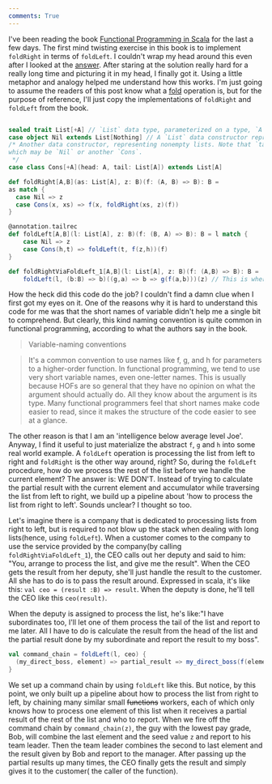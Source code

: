 ```yaml
---
comments: True
---
```


I've been reading the book [Functional Programming in Scala](http://manning.com/bjarnason) for the last a few days. The first mind twisting exercise in this book is to implement `foldRight` in terms of `foldLeft`. I couldn't wrap my head around this even after I looked at the [answer](https://github.com/fpinscala/fpinscala/blob/master/answerkey/datastructures/13.answer.scala). After staring at the solution really hard for a really long time and picturing it in my head, I finally got it. Using a little metaphor and analogy helped me understand how this works. I'm just going to assume the readers of this post know what a [fold](https://en.wikipedia.org/wiki/Fold_(higher-order_function)) operation is, but for the purpose of reference, I'll just copy the implementations of `foldRight` and `foldLeft` from the book.

```scala

sealed trait List[+A] // `List` data type, parameterized on a type, `A`
case object Nil extends List[Nothing] // A `List` data constructor representing the empty list
/* Another data constructor, representing nonempty lists. Note that `tail` is another `List[A]`,
which may be `Nil` or another `Cons`.
 */
case class Cons[+A](head: A, tail: List[A]) extends List[A]

def foldRight[A,B](as: List[A], z: B)(f: (A, B) => B): B =
as match {
  case Nil => z
  case Cons(x, xs) => f(x, foldRight(xs, z)(f))
}

@annotation.tailrec
def foldLeft[A,B](l: List[A], z: B)(f: (B, A) => B): B = l match {
    case Nil => z
    case Cons(h,t) => foldLeft(t, f(z,h))(f)
}

def foldRightViaFoldLeft_1[A,B](l: List[A], z: B)(f: (A,B) => B): B =
    foldLeft(l, (b:B) => b)((g,a) => b => g(f(a,b)))(z) // This is where I got lost.
```

How the heck did this code do the job? I couldn't find a damn clue when I first got my eyes on it. One of the reasons why it is hard to understand this code for me was that the short names of variable didn't help me a single bit to comprehend. But clearly, this kind naming convention is quite common in functional programming, according to what the authors say in the book.

>Variable-naming conventions

>It's a common convention to use names like f, g, and h for parameters to a higher-order function. In functional programming, we tend to use very short variable names, even one-letter names. This is usually because HOFs are so general that they have no opinion on what the argument should actually do. All they know about the argument is its type. Many functional programmers feel that short names make code easier to read, since it makes the structure of the code easier to see at a glance.

The other reason is that I am an 'intelligence below average level Joe'. Anyway, I find it useful to just materialize the abstract `f`, `g` and `h` into some real world example. 
A `foldLeft` operation is processing the list from left to right and `foldRight` is the other way around, right? So, during the `foldLeft` procedure, how do we process the rest of the list before we handle the current element? The answer is: WE DON'T. Instead of trying to calculate the partial result with the current element and accumulator while traversing the list from left to right, we build up a pipeline about 'how to process the list from right to left'. Sounds unclear? I thought so too.

Let's imagine there is a company that is dedicated to processing lists from right to left, but is required to not blow up the stack when dealing with long lists(hence, using `foldLeft`). When a customer comes to the company to use the service provided by the company(by calling `foldRightViaFoldLeft_1`), the CEO calls out her deputy and said to him: "You, arrange to process the list, and give me the result". When the CEO gets the result from her deputy, she'll just handle the result to the customer. All she has to do is to pass the result around. Expressed in scala, it's like this: `val ceo = (result :B) => result`. When the deputy is done, he'll tell the CEO like this `ceo(result)`.

When the deputy is assigned to process the list, he's like:"I have subordinates too, I'll let one of them process the tail of the list and report to me later. All I have to do is calculate the result from the head of the list and the partial result done by my subordinate and report the result to my boss".

```scala
val command_chain = foldLeft(l, ceo) {
  (my_direct_boss, element) => partial_result => my_direct_boss(f(element, partial_result))
}
```

We set up a command chain by using `foldLeft` like this. But notice, by this point, we only built up a pipeline about how to process the list from right to left, by chaining many similar small ~~functions~~ workers, each of which only knows how to process one element of this list when it receives a partial result of the rest of the list and who to report. When we fire off the command chain by `command_chain(z)`, the guy with the lowest pay  grade, Bob, will combine the last element and the seed value `z` and report to his team leader. Then the team leader combines the second to last element and the result given by Bob and report to the manager. After passing up the partial results up many times, the CEO finally gets the result and simply gives it to the customer( the caller of the function).
